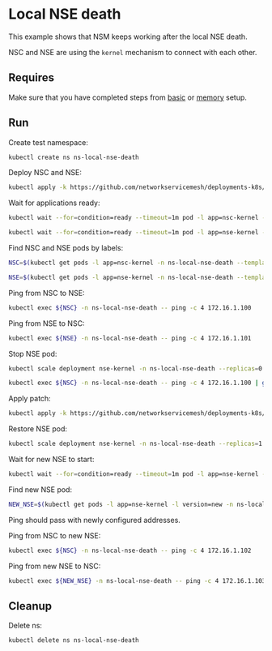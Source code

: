 # Local NSE death

This example shows that NSM keeps working after the local NSE death.

NSC and NSE are using the `kernel` mechanism to connect with each other.

## Requires

Make sure that you have completed steps from [basic](../../basic) or [memory](../../memory) setup.

## Run

Create test namespace:
```bash
kubectl create ns ns-local-nse-death
```

Deploy NSC and NSE:
```bash
kubectl apply -k https://github.com/networkservicemesh/deployments-k8s/examples/heal/local-nse-death/nse-before-death?ref=d31c2ed9172d75cb03b8eeaf2885ce6f6252c733
```

Wait for applications ready:
```bash
kubectl wait --for=condition=ready --timeout=1m pod -l app=nsc-kernel -n ns-local-nse-death
```
```bash
kubectl wait --for=condition=ready --timeout=1m pod -l app=nse-kernel -n ns-local-nse-death
```

Find NSC and NSE pods by labels:
```bash
NSC=$(kubectl get pods -l app=nsc-kernel -n ns-local-nse-death --template '{{range .items}}{{.metadata.name}}{{"\n"}}{{end}}')
```
```bash
NSE=$(kubectl get pods -l app=nse-kernel -n ns-local-nse-death --template '{{range .items}}{{.metadata.name}}{{"\n"}}{{end}}')
```

Ping from NSC to NSE:
```bash
kubectl exec ${NSC} -n ns-local-nse-death -- ping -c 4 172.16.1.100
```

Ping from NSE to NSC:
```bash
kubectl exec ${NSE} -n ns-local-nse-death -- ping -c 4 172.16.1.101
```

Stop NSE pod:
```bash
kubectl scale deployment nse-kernel -n ns-local-nse-death --replicas=0
```

```bash
kubectl exec ${NSC} -n ns-local-nse-death -- ping -c 4 172.16.1.100 | grep "100% packet loss"
```

Apply patch:
```bash
kubectl apply -k https://github.com/networkservicemesh/deployments-k8s/examples/heal/local-nse-death/nse-after-death?ref=d31c2ed9172d75cb03b8eeaf2885ce6f6252c733
```

Restore NSE pod:

```bash
kubectl scale deployment nse-kernel -n ns-local-nse-death --replicas=1
```

Wait for new NSE to start:
```bash
kubectl wait --for=condition=ready --timeout=1m pod -l app=nse-kernel -l version=new -n ns-local-nse-death
```

Find new NSE pod:
```bash
NEW_NSE=$(kubectl get pods -l app=nse-kernel -l version=new -n ns-local-nse-death --template '{{range .items}}{{.metadata.name}}{{"\n"}}{{end}}')
```

Ping should pass with newly configured addresses.

Ping from NSC to new NSE:
```bash
kubectl exec ${NSC} -n ns-local-nse-death -- ping -c 4 172.16.1.102
```

Ping from new NSE to NSC:
```bash
kubectl exec ${NEW_NSE} -n ns-local-nse-death -- ping -c 4 172.16.1.103
```

## Cleanup

Delete ns:
```bash
kubectl delete ns ns-local-nse-death
```
